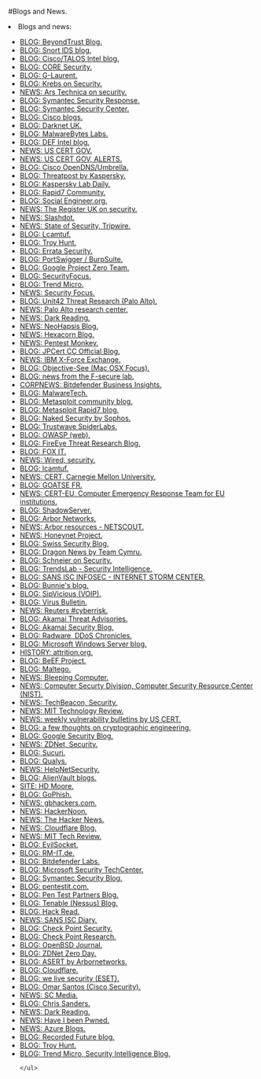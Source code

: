 #Blogs and News.

<li>Blogs and news:</li>
	<ul>
		<li><a href="https://www.beyondtrust.com/blog">BLOG: BeyondTrust Blog.</a></li>
		<li><a href="http://blog.snort.org">BLOG: Snort IDS blog.</a></li>
		<li><a href="http://blog.talosintel.com">BLOG: Cisco/TALOS Intel blog.</a></li>
		<li><a href="https://www.coresecurity.com/blog">BLOG: CORE Security.</a></li>
		<li><a href="http://g-laurent.blogspot.be">BLOG: G-Laurent.</a></li>
		<li><a href="https://krebsonsecurity.com">BLOG: Krebs on Security.</a></li>
		<li><a href="http://arstechnica.com/security">NEWS: Ars Technica on security.</a></li>
		<li><a href="http://www.symantec.com/connect/symantec-blogs/sr">BLOG: Symantec Security Response.</a></li>
		<li><a href="https://www.symantec.com/security-center">BLOG: Symantec Security Center.</a></li>
		<li><a href="http://blogs.cisco.com/">BLOG: Cisco blogs.</a></li>
		<li><a href="http://www.darknet.org.uk/">BLOG: Darknet UK.</a></li>
		<li><a href="https://blog.malwarebytes.com/">BLOG: MalwareBytes Labs.</a></li>
		<li><a href="http://defintel.com/blog/">BLOG: DEF Intel blog.</a></li>
		<li><a href="https://www.us-cert.gov/">NEWS: US CERT GOV.</a></li>
		<li><a href="https://www.us-cert.gov/ncas/alerts">NEWS: US CERT GOV, ALERTS.</a></li>
		<li><a href="https://blog.opendns.com/">BLOG: Cisco OpenDNS/Umbrella.</a></li>
		<li><a href="https://threatpost.com/">BLOG: Threatpost by Kaspersky.</a></li>
		<li><a href="https://www.kaspersky.com/blog/">BLOG: Kaspersky Lab Daily.</a></li>
		<li><a href="https://community.rapid7.com/community/infosec/blog">BLOG: Rapid7 Community.</a></li>
		<li><a href="http://www.social-engineer.org/blog/">BLOG: Social Engineer.org.</a></li>
		<li><a href="https://www.theregister.co.uk/security/">NEWS: The Register UK on security.</a></li>
		<li><a href="https://slashdot.org">NEWS: Slashdot.</a></li>
		<li><a href="https://www.tripwire.com/state-of-security/news/">NEWS: State of Security, Tripwire.</a></li>
		<li><a href="https://lcamtuf.blogspot.be/">BLOG: Lcamtuf.</a></li>	
		<li><a href="https://www.troyhunt.com/everything-you-need-to-know-about2/">BLOG: Troy Hunt.</a></li>	
		<li><a href="http://blog.erratasec.com/">BLOG: Errata Security.</a></li>
		<li><a href="http://blog.portswigger.net/">BLOG: PortSwigger / BurpSuite.</a></li>
		<li><a href="https://googleprojectzero.blogspot.be/">BLOG: Google Project Zero Team.</a></li>
		<li><a href="http://www.securityfocus.com/">BLOG: SecurityFocus.</a></li>
		<li><a href="http://blog.trendmicro.com/">BLOG: Trend Micro.</a></li>
		<li><a href="http://www.securityfocus.com">NEWS: Security Focus.</a></li>
		<li><a href="https://www.paloaltonetworks.com/threat-research">BLOG: Unit42 Threat Research (Palo Alto).</a></li>
		<li><a href="http://researchcenter.paloaltonetworks.com/">NEWS: Palo Alto research center.</a></li>
		<li><a href="http://www.darkreading.com">NEWS: Dark Reading.</a></li>
		<li><a href="https://labs.neohapsis.com">NEWS: NeoHapsis Blog.</a></li>
		<li><a href="http://www.hexacorn.com/blog/">NEWS: Hexacorn Blog.</a></li>
		<li><a href="http://pentestmonkey.net/category/blog">NEWS: Pentest Monkey.</a></li>
		<li><a href="http://blog.jpcert.or.jp/">BLOG: JPCert CC Official Blog.</a></li>
		<li><a href="https://exchange.xforce.ibmcloud.com/">NEWS: IBM X-Force Exchange.</a></li>
		<li><a href="https://objective-see.com/blog.html">BLOG: Objective-See (Mac OSX Focus).</a></li>
		<li><a href="https://labsblog.f-secure.com/">BLOG: news from the F-secure lab.</a></li>
		<li><a href="https://businessinsights.bitdefender.com/">CORPNEWS: Bitdefender Business Insights.</a></li>
		<li><a href="https://www.malwaretech.com/">BLOG: MalwareTech.</a></li>
		<li><a href="https://community.rapid7.com/community/metasploit/blog">BLOG: Metasploit community blog.</a></li>
		<li><a href="https://blog.rapid7.com/tag/metasploit/">BLOG: Metasploit Rapid7 blog.</a></li>
		<li><a href="https://nakedsecurity.sophos.com/">BLOG: Naked Security by Sophos.</a></li>
		<li><a href="https://www.trustwave.com/Resources/SpiderLabs-Blog/">BLOG: Trustwave SpiderLabs.</a></li>
		<li><a href="https://owasp.blogspot.be/">BLOG: OWASP (web).</a></li>
		<li><a href="https://www.fireeye.com/blog/threat-research.html">BLOG: FireEye Threat Research Blog.</a></li>
		<li><a href="https://blog.fox-it.com">BLOG: FOX IT.</a></li>
		<li><a href="https://www.wired.com/category/security/">NEWS: Wired, security.</a></li>
		<li><a href="https://lcamtuf.blogspot.be/">BLOG: lcamtuf.</a></li>
		<li><a href="https://www.cert.org/">NEWS: CERT, Carnegie Mellon University.</a></li> 
		<li><a href="http://security.goatse.fr/posts">BLOG: GOATSE FR.</a></li>
		<li><a href="https://cert.europa.eu">NEWS: CERT-EU, Computer Emergency Response Team for EU institutions.</a></li>
		<li><a href="http://blog.shadowserver.org/">BLOG: ShadowServer.</a></li>
		<li><a href="https://www.arbornetworks.com/blog/">BLOG: Arbor Networks.</a></li>
		<li><a href="https://resources.arbornetworks.com">NEWS: Arbor resources - NETSCOUT.</a></li>
		<li><a href="https://www.honeynet.org/blog">NEWS: Honeynet Project.</a></li>
		<li><a href="https://www.abuse.ch/">BLOG: Swiss Security Blog.</a></li>
		<li><a href="http://blog.team-cymru.org/">BLOG: Dragon News by Team Cymru.</a></li>
		<li><a href="https://www.schneier.com/">BLOG: Schneier on Security.</a></li>
		<li><a href="http://blog.trendmicro.com/trendlabs-security-intelligence/">BLOG: TrendsLab - Security Intelligence.</a></li>
		<li><a href="https://isc.sans.edu/">BLOG: SANS ISC INFOSEC - INTERNET STORM CENTER.</a></li> 
		<li><a href="http://www.bunniestudios.com">BLOG: Bunnie's blog.</a></li>
		<li><a href="http://blog.sipvicious.org/">BLOG: SipVicious (VOIP).</a></li>
		<li><a href="https://www.virusbulletin.com/blog/">BLOG: Virus Bulletin.</a></li>
		<li><a href="https://www.reuters.com/news/archive/RCOMUS_Cyberrisk">NEWS: Reuters #cyberrisk.</a></li>
		<li><a href="https://www.akamai.com/us/en/about/our-thinking/threat-advisories/">BLOG: Akamai Threat Advisories.</a></li>
		<li><a href="https://blogs.akamai.com/security/">BLOG: Akamai Security Blog.</a></li>
		<li><a href="https://security.radware.com/ddos-knowledge-center/ddos-chronicles/">BLOG: Radware, DDoS Chronicles.</a></li>
		<li><a href="https://www.incapsula.com/blog/>BLOG: incapsula.</a></li>
		<li><a href="https://blogs.technet.microsoft.com/windowsserver/">BLOG: Microsoft Windows Server blog.</a></li>
		<li><a href="http://attrition.org/">HISTORY: attrition.org.</a></li>
		<li><a href="http://blog.beefproject.com/">BLOG: BeEF Project.</a></li>
		<li><a href="http://maltego.blogspot.be">BLOG: Maltego.</a></li>
		<li><a href="https://www.bleepingcomputer.com/">NEWS: Bleeping Computer.</a></li>
		<li><a href="http://csrc.nist.gov/">NEWS: Computer Securty Division, Computer Security Resource Center (NIST).</a></li>
		<li><a href="https://techbeacon.com/security">NEWS: TechBeacon, Security.</a></li>
		<li><a href="https://www.technologyreview.com/">NEWS: MIT Technology Review.</a></li>
		<li><a href="https://www.us-cert.gov/ncas/bulletins">NEWS: weekly vulnerability bulletins by US CERT.</a></li>
		<li><a href="https://blog.cryptographyengineering.com/">BLOG: a few thoughts on cryptographic engineering.</a></li>
		<li><a href="https://security.googleblog.com">BLOG: Google Security Blog.</a></li>
		<li><a href="http://www.zdnet.com/topic/security/">NEWS: ZDNet, Security.</a></li>
		<li><a href="https://blog.sucuri.net/">BLOG: Sucuri.</a></li>
		<li><a href="https://blog.qualys.com">BLOG: Qualys.</a></li>
		<li><a href="https://www.helpnetsecurity.com">NEWS: HelpNetSecurity.</a></li>
		<li><a href="https://www.alienvault.com/blogs">BLOG: AlienVault blogs.</a></li>
		<li><a href="https://hdm.io/">SITE: HD Moore.</a></li>
		<li><a href="https://getgophish.com/blog/">BLOG: GoPhish.</a></li>
		<li><a href="https://www.gbhackers.com">NEWS: gbhackers.com.</a></li>
		<li><a href="https://hackernoon.com/">NEWS: HackerNoon.</a></li>
		<li><a href="https://thehackernews.com">NEWS: The Hacker News.</a></li>
		<li><a href="https://blog.cloudflare.com/">NEWS: Cloudflare Blog.</a></li>
		<li><a href="https://www.technologyreview.com/">NEWS: MIT Tech Review.</a></li>
		<li><a href="https://www.evilsocket.net/">BLOG: EvilSocket.</a></li>
		<li><a href="https://infosec.rm-it.de/">BLOG: RM-IT.de.</a></li>
		<li><a href="https://labs.bitdefender.com/">BLOG: Bitdefender Labs.</a></li>
		<li><a href="https://technet.microsoft.com/en-us/security">BLOG: Microsoft Security TechCenter.</a></li>
		<li><a href="https://www.symantec.com/blogs/">BLOG: Symantec Security Blog.</a></li>
		<li><a href="http://pentestit.com">BLOG: pentestit.com.</a></li>
		<li><a href="https://www.pentestpartners.com/security-blog/">BLOG: Pen Test Partners Blog.</a></li>
		<li><a href="https://www.tenable.com/blog">BLOG: Tenable (Nessus) Blog.</a></li>
		<li><a href="https://www.hackread.com/">BLOG: Hack Read.</a></li>
		<li><a href="https://isc.sans.edu/diary">NEWS: SANS ISC Diary.</a></li>
		<li><a href="https://blog.checkpoint.com/">BLOG: Check Point Security.</a></li>
		<li><a href="https://research.checkpoint.com/">BLOG: Check Point Research.</a></li>
		<li><a href="https://undeadly.org">BLOG: OpenBSD Journal.</a></li>
		<li><a href="https://www.zdnet.com/blog/security/">BLOG: ZDNet Zero Day.</a></li>
		<li><a href="https://asert.arbornetworks.com">BLOG: ASERT by Arbornetworks.</a></li>
		<li><a href="https://blog.cloudflare.com">BLOG: Cloudflare.</a></li>
		<li><a href="https://www.welivesecurity.com/">BLOG: we live security (ESET).</a></li>
		<li><a href="https://omarsantos.io">BLOG: Omar Santos (Cisco Security).</a></li>
		<li><a href="https://www.scmagazineuk.com">NEWS: SC Media.</a></li>
		<li><a href="https://chrissanders.org/about/hits/">BLOG: Chris Sanders.</a></li>
		<li><a href="https://www.darkreading.com">NEWS: Dark Reading.</a></li>
		<li><a href="https://haveibeenpwned.com">NEWS: Have I been Pwned.</a></li>
		<li><a href="https://azure.microsoft.com/en-us/blog/">NEWS: Azure Blogs.</a></li>
<li><a href="https://www.recordedfuture.com/blog/">BLOG: Recorded Future blog.</a></li>
<li><a href="https://www.troyhunt.com/">BLOG: Troy Hunt.</a></li>
<li><a href="https://blog.trendmicro.com/trendlabs-security-intelligence/">BLOG: Trend Micro, Security Intelligence Blog.</a></li>

	</ul>


